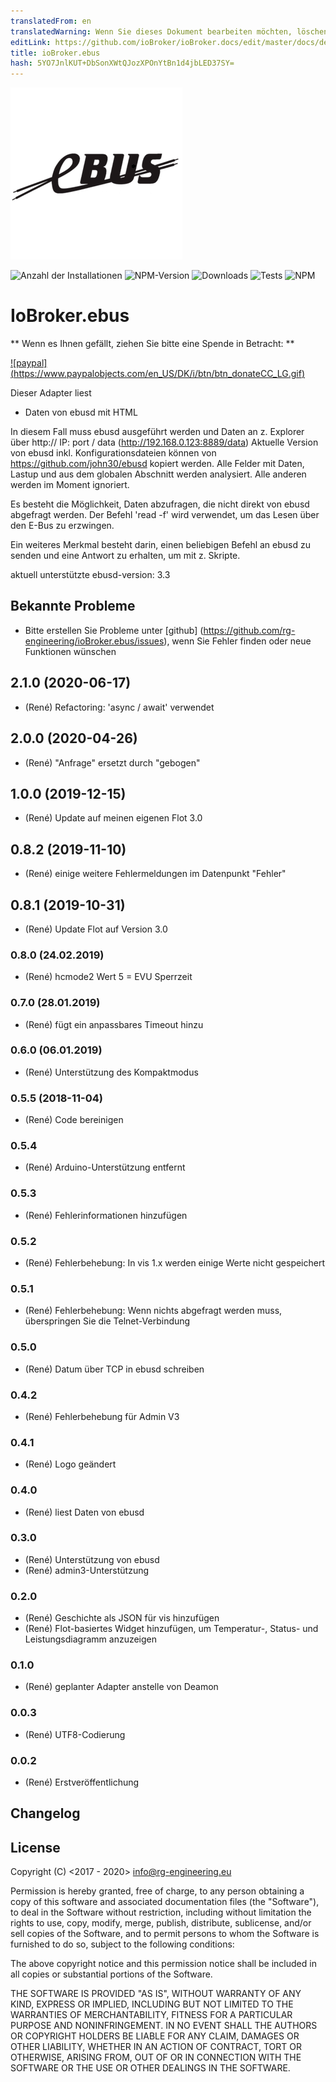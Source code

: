 ```yaml
---
translatedFrom: en
translatedWarning: Wenn Sie dieses Dokument bearbeiten möchten, löschen Sie bitte das Feld "translationsFrom". Andernfalls wird dieses Dokument automatisch erneut übersetzt
editLink: https://github.com/ioBroker/ioBroker.docs/edit/master/docs/de/adapterref/iobroker.ebus/README.md
title: ioBroker.ebus
hash: 5YO7JnlKUT+DbSonXWtQJozXPOnYtBn1d4jbLED37SY=
---
```

![Logo](../../../en/adapterref/iobroker.ebus/admin/ebus.png)

![Anzahl der Installationen](http://iobroker.live/badges/ebus-stable.svg)
![NPM-Version](https://img.shields.io/npm/v/iobroker.ebus.svg)
![Downloads](https://img.shields.io/npm/dm/iobroker.ebus.svg)
![Tests](https://travis-ci.org/rg-engineering/ioBroker.ebus.svg?branch=master)
![NPM](https://nodei.co/npm/iobroker.ebus.png?downloads=true)

# IoBroker.ebus
** Wenn es Ihnen gefällt, ziehen Sie bitte eine Spende in Betracht: **

[![paypal] (https://www.paypalobjects.com/en_US/DK/i/btn/btn_donateCC_LG.gif)](https://www.paypal.com/cgi-bin/webscr?cmd=_s-xclick&hosted_button_id=YBAZTEBT9SYC2&source=url)

Dieser Adapter liest

- Daten von ebusd mit HTML

In diesem Fall muss ebusd ausgeführt werden und Daten an z. Explorer über http:// IP: port / data (http://192.168.0.123:8889/data) Aktuelle Version von ebusd inkl. Konfigurationsdateien können von https://github.com/john30/ebusd kopiert werden. Alle Felder mit Daten, Lastup und aus dem globalen Abschnitt werden analysiert. Alle anderen werden im Moment ignoriert.

Es besteht die Möglichkeit, Daten abzufragen, die nicht direkt von ebusd abgefragt werden. Der Befehl 'read -f' wird verwendet, um das Lesen über den E-Bus zu erzwingen.

Ein weiteres Merkmal besteht darin, einen beliebigen Befehl an ebusd zu senden und eine Antwort zu erhalten, um mit z. Skripte.

aktuell unterstützte ebusd-version: 3.3

## Bekannte Probleme
* Bitte erstellen Sie Probleme unter [github] (https://github.com/rg-engineering/ioBroker.ebus/issues), wenn Sie Fehler finden oder neue Funktionen wünschen

## 2.1.0 (2020-06-17)
* (René) Refactoring: 'async / await' verwendet

## 2.0.0 (2020-04-26)
* (René) "Anfrage" ersetzt durch "gebogen"

## 1.0.0 (2019-12-15)
* (René) Update auf meinen eigenen Flot 3.0

## 0.8.2 (2019-11-10)
* (René) einige weitere Fehlermeldungen im Datenpunkt "Fehler"

## 0.8.1 (2019-10-31)
* (René) Update Flot auf Version 3.0

### 0.8.0 (24.02.2019)
* (René) hcmode2 Wert 5 = EVU Sperrzeit

### 0.7.0 (28.01.2019)
* (René) fügt ein anpassbares Timeout hinzu

### 0.6.0 (06.01.2019)
* (René) Unterstützung des Kompaktmodus

### 0.5.5 (2018-11-04)
* (René) Code bereinigen

### 0.5.4
* (René) Arduino-Unterstützung entfernt

### 0.5.3
* (René) Fehlerinformationen hinzufügen

### 0.5.2
* (René) Fehlerbehebung: In vis 1.x werden einige Werte nicht gespeichert

### 0.5.1
* (René) Fehlerbehebung: Wenn nichts abgefragt werden muss, überspringen Sie die Telnet-Verbindung

### 0.5.0
* (René) Datum über TCP in ebusd schreiben

### 0.4.2
* (René) Fehlerbehebung für Admin V3

### 0.4.1
* (René) Logo geändert

### 0.4.0
* (René) liest Daten von ebusd

### 0.3.0
* (René) Unterstützung von ebusd
* (René) admin3-Unterstützung

### 0.2.0
* (René) Geschichte als JSON für vis hinzufügen
* (René) Flot-basiertes Widget hinzufügen, um Temperatur-, Status- und Leistungsdiagramm anzuzeigen

### 0.1.0
* (René) geplanter Adapter anstelle von Deamon

### 0.0.3
* (René) UTF8-Codierung

### 0.0.2
* (René) Erstveröffentlichung

## Changelog

## License
Copyright (C) <2017 - 2020>  <info@rg-engineering.eu>

Permission is hereby granted, free of charge, to any person obtaining a copy of this software and associated documentation files (the "Software"), to deal in the Software without restriction, including without limitation the rights to use, copy, modify, merge, publish, distribute, sublicense, and/or sell copies of the Software, and to permit persons to whom the Software is furnished to do so, subject to the following conditions:

The above copyright notice and this permission notice shall be included in all copies or substantial portions of the Software.

THE SOFTWARE IS PROVIDED "AS IS", WITHOUT WARRANTY OF ANY KIND, EXPRESS OR IMPLIED, INCLUDING BUT NOT LIMITED TO THE WARRANTIES OF MERCHANTABILITY, FITNESS FOR A PARTICULAR PURPOSE AND NONINFRINGEMENT. IN NO EVENT SHALL THE AUTHORS OR COPYRIGHT HOLDERS BE LIABLE FOR ANY CLAIM, DAMAGES OR OTHER LIABILITY, WHETHER IN AN ACTION OF CONTRACT, TORT OR OTHERWISE, ARISING FROM, OUT OF OR IN CONNECTION WITH THE SOFTWARE OR THE USE OR OTHER DEALINGS IN THE SOFTWARE.